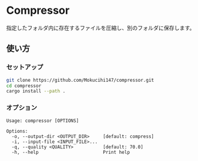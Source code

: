 # Compressor
指定したフォルダ内に存在するファイルを圧縮し、別のフォルダに保存します。

## 使い方
### セットアップ
```sh
git clone https://github.com/Mokucihi147/compressor.git
cd compressor
cargo install --path .
```

### オプション
```
Usage: compressor [OPTIONS]

Options:
  -o, --output-dir <OUTPUT_DIR>     [default: compress]
  -i, --input-file <INPUT_FILE>...  
  -q, --quality <QUALITY>           [default: 70.0]
  -h, --help                        Print help
```